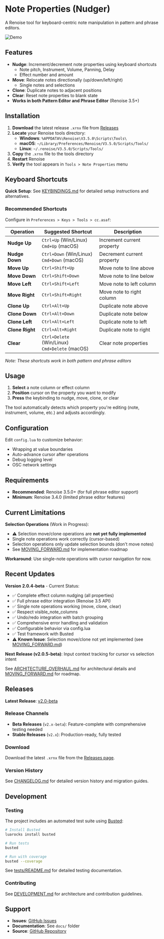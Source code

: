 # Note Properties (Nudger)

A Renoise tool for keyboard-centric note manipulation in pattern and phrase editors.

![Demo](nudger.gif)

## Features

- **Nudge**: Increment/decrement note properties using keyboard shortcuts
  - Note pitch, Instrument, Volume, Panning, Delay
  - Effect number and amount
- **Move**: Relocate notes directionally (up/down/left/right)
  - Single notes and selections
- **Clone**: Duplicate notes to adjacent positions
- **Clear**: Reset note properties to blank state
- **Works in both Pattern Editor and Phrase Editor** (Renoise 3.5+)

## Installation

1. **Download** the latest release `.xrnx` file from [Releases](https://github.com/asafebgi/cc.asaf.Nudger.xrnx/releases)
2. **Locate** your Renoise tools directory:
   - **Windows**: `%APPDATA%\Renoise\V3.5.0\Scripts\Tools\`
   - **macOS**: `~/Library/Preferences/Renoise/V3.5.0/Scripts/Tools/`
   - **Linux**: `~/.renoise/V3.5.0/Scripts/Tools/`
3. **Copy** the `.xrnx` file to the tools directory
4. **Restart** Renoise
5. **Verify** the tool appears in `Tools > Note Properties` menu

## Keyboard Shortcuts

**Quick Setup**: See [KEYBINDINGS.md](KEYBINDINGS.md) for detailed setup instructions and alternatives.

### Recommended Shortcuts

Configure in `Preferences > Keys > Tools > cc.asaf`:

| Operation | Suggested Shortcut | Description |
|-----------|-------------------|-------------|
| **Nudge Up** | `Ctrl+Up` (Win/Linux)<br>`Cmd+Up` (macOS) | Increment current property |
| **Nudge Down** | `Ctrl+Down` (Win/Linux)<br>`Cmd+Down` (macOS) | Decrement current property |
| **Move Up** | `Ctrl+Shift+Up` | Move note to line above |
| **Move Down** | `Ctrl+Shift+Down` | Move note to line below |
| **Move Left** | `Ctrl+Shift+Left` | Move note to left column |
| **Move Right** | `Ctrl+Shift+Right` | Move note to right column |
| **Clone Up** | `Ctrl+Alt+Up` | Duplicate note above |
| **Clone Down** | `Ctrl+Alt+Down` | Duplicate note below |
| **Clone Left** | `Ctrl+Alt+Left` | Duplicate note to left |
| **Clone Right** | `Ctrl+Alt+Right` | Duplicate note to right |
| **Clear** | `Ctrl+Delete` (Win/Linux)<br>`Cmd+Delete` (macOS) | Clear note properties |

*Note: These shortcuts work in both pattern and phrase editors*

## Usage

1. **Select** a note column or effect column
2. **Position** cursor on the property you want to modify
3. **Press** the keybinding to nudge, move, clone, or clear

The tool automatically detects which property you're editing (note, instrument, volume, etc.) and adjusts accordingly.

## Configuration

Edit `config.lua` to customize behavior:
- Wrapping at value boundaries
- Auto-advance cursor after operations
- Debug logging level
- OSC network settings

## Requirements

- **Recommended**: Renoise 3.5.0+ (for full phrase editor support)
- **Minimum**: Renoise 3.4.0 (limited phrase editor features)

## Current Limitations

**Selection Operations** (Work in Progress):
- ⚠️ Selection move/clone operations are **not yet fully implemented**
- Single note operations work correctly (cursor-based)
- Selection operations only update selection bounds (don't move notes)
- See [MOVING_FORWARD.md](MOVING_FORWARD.md) for implementation roadmap

**Workaround**: Use single-note operations with cursor navigation for now.

## Recent Updates

**Version 2.0.4-beta** - Current Status:
- ✅ Complete effect column nudging (all properties)
- ✅ Full phrase editor integration (Renoise 3.5 API)
- ✅ Single note operations working (move, clone, clear)
- ✅ Respect visible_note_columns
- ✅ Undo/redo integration with batch grouping
- ✅ Comprehensive error handling and validation
- ✅ Configurable behavior via config.lua
- ✅ Test framework with Busted
- ⚠️ **Known Issue**: Selection move/clone not yet implemented (see [MOVING_FORWARD.md](MOVING_FORWARD.md))

**Next Release (v2.0.5-beta)**: Input context tracking for cursor vs selection intent

See [ARCHITECTURE_OVERHAUL.md](ARCHITECTURE_OVERHAUL.md) for architectural details and [MOVING_FORWARD.md](MOVING_FORWARD.md) for roadmap.

## Releases

**Latest Release**: [v2.0-beta](https://github.com/asafebgi/cc.asaf.Nudger.xrnx/releases/latest)

### Release Channels

- **Beta Releases** (`v2.x-beta`): Feature-complete with comprehensive testing needed
- **Stable Releases** (`v2.x`): Production-ready, fully tested

### Download

Download the latest `.xrnx` file from the [Releases page](https://github.com/asafebgi/cc.asaf.Nudger.xrnx/releases).

### Version History

See [CHANGELOG.md](CHANGELOG.md) for detailed version history and migration guides.

## Development

### Testing

The project includes an automated test suite using [Busted](https://lunarmodules.github.io/busted/):

```bash
# Install Busted
luarocks install busted

# Run tests
busted

# Run with coverage
busted --coverage
```

See [tests/README.md](tests/README.md) for detailed testing documentation.

### Contributing

See [DEVELOPMENT.md](docs/DEVELOPMENT.md) for architecture and contribution guidelines.

## Support

- **Issues**: [GitHub Issues](https://github.com/asafebgi/cc.asaf.Nudger.xrnx/issues)
- **Documentation**: See `docs/` folder
- **Source**: [GitHub Repository](https://github.com/asafebgi/cc.asaf.Nudger.xrnx)


